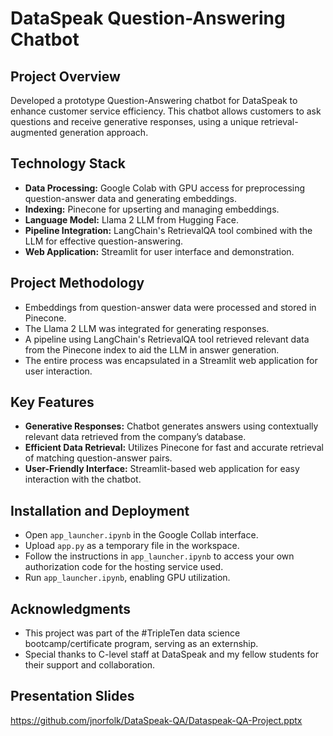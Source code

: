 # DataSpeak Question-Answering Chatbot

## Project Overview
Developed a prototype Question-Answering chatbot for DataSpeak to enhance customer service efficiency. This chatbot allows customers to ask questions and receive generative responses, using a unique retrieval-augmented generation approach.

## Technology Stack
- **Data Processing:** Google Colab with GPU access for preprocessing question-answer data and generating embeddings.
- **Indexing:** Pinecone for upserting and managing embeddings.
- **Language Model:** Llama 2 LLM from Hugging Face.
- **Pipeline Integration:** LangChain's RetrievalQA tool combined with the LLM for effective question-answering.
- **Web Application:** Streamlit for user interface and demonstration.

## Project Methodology
- Embeddings from question-answer data were processed and stored in Pinecone.
- The Llama 2 LLM was integrated for generating responses.
- A pipeline using LangChain's RetrievalQA tool retrieved relevant data from the Pinecone index to aid the LLM in answer generation.
- The entire process was encapsulated in a Streamlit web application for user interaction.

## Key Features
- **Generative Responses:** Chatbot generates answers using contextually relevant data retrieved from the company’s database.
- **Efficient Data Retrieval:** Utilizes Pinecone for fast and accurate retrieval of matching question-answer pairs.
- **User-Friendly Interface:** Streamlit-based web application for easy interaction with the chatbot.

## Installation and Deployment
- Open `app_launcher.ipynb` in the Google Collab interface.
- Upload `app.py` as a temporary file in the workspace.
- Follow the instructions in `app_launcher.ipynb` to access your own authorization code for the hosting service used.
- Run `app_launcher.ipynb`, enabling GPU utilization. 

## Acknowledgments
- This project was part of the #TripleTen data science bootcamp/certificate program, serving as an externship.
- Special thanks to C-level staff at DataSpeak and my fellow students for their support and collaboration.

## Presentation Slides
https://github.com/jnorfolk/DataSpeak-QA/Dataspeak-QA-Project.pptx
